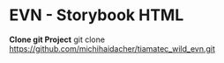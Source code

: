 # EVN - Storybook HTML 

**Clone git Project** 
git clone https://github.com/michihaidacher/tiamatec_wild_evn.git
